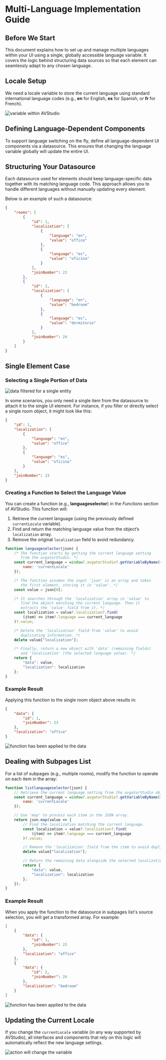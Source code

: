 # Multi-Language Implementation Guide

## Before We Start

This document explains how to set up and manage multiple languages within your UI using a single, globally accessible language variable. It covers the logic behind structuring data sources so that each element can seamlessly adapt to any chosen language.

## Locale Setup
We need a locale variable to store the current language using standard international language codes (e.g., **en** for English, **es** for Spanish, or **fr** for French).

![variable within AVStudio](./assets/variables.png)

## Defining Language-Dependent Components
To support language switching on the fly, define all language-dependent UI components via a datasource. This ensures that changing the language variable globally will update the entire UI.

## Structuring Your Datasource
Each datasource used for elements should keep language-specific data together with its matching language code. This approach allows you to handle different languages without manually updating every element.

Below is an example of such a datasource:

```json
{
    "rooms": [
        {
            "id": 1,
            "localization": [
                {
                    "language": "en",
                    "value": "office"
                },
                {
                    "language": "es",
                    "value": "oficina"
                }
            ],
            "joinNumber": 23
        },
        {
            "id": 2,
            "localization": [
                {
                    "language": "en",
                    "value": "bedroom"
                },
                {
                    "language": "es",
                    "value": "dormitorio"
                }
            ],
            "joinNumber": 24
        }
    ]
}
```

## Single Element Case

### Selecting a Single Portion of Data

![data filtered for a single entity](./assets/singledata.png)


In some scenarios, you only need a single item from the datasource to attach it to the single UI element. For instance, if you filter or directly select a single room object, it might look like this:

```json
{
    "id": 1,
    "localization": [
        {
            "language": "en",
            "value": "office"
        },
        {
            "language": "es",
            "value": "oficina"
        }
    ],
    "joinNumber": 23
}
```

### Creating a Function to Select the Language Value
You can create a function (e.g., **languageselector**) in the *Functions* section of AVStudio. This function will:

1. Retrieve the current language (using the previously defined `currentLocale` variable).  
2. Find and return the matching language value from the object’s `localization` array.  
3. Remove the original `localization` field to avoid redundancy.

```javascript
function languageselector(json) {
    /* The function starts by getting the current language setting 
       from the avgatorStudio. */
    const current_language = window?.avgatorStudio?.getVariableByName({
        name: 'currentLocale'
    });

    /* The function assumes the input 'json' is an array and takes 
       the first element, storing it in 'value'. */
    const value = json[0];

    /* It searches through the 'localization' array in 'value' to 
       find the object matching the current language. Then it 
       extracts the 'value' field from it. */
    const localization = value?.localization?.find(
        (item) => item?.language === current_language
    )?.value;

    /* Delete the 'localization' field from 'value' to avoid
       duplicating information. */
    delete value["localization"];

    /* Finally, return a new object with 'data' (remaining fields) 
       and 'localization' (the selected language value). */
    return {
        "data": value,
        "localization": localization
    };
}
```

### Example Result
Applying this function to the single room object above results in:

```json
{
    "data": {
        "id": 1,
        "joinNumber": 23
    },
    "localization": "office"
}
```

![function has been applied to the data](./assets/functionapplied.png)


## Dealing with Subpages List
For a list of subpages (e.g., multiple rooms), modify the function to operate on each item in the array:

```javascript
function listlanguageselector(json) {
    // Retrieve the current language setting from the avgatorStudio object.
    const current_language = window?.avgatorStudio?.getVariableByName({
        name: 'currentLocale'
    });

    // Use 'map' to process each item in the JSON array.
    return json.map(value => {
        // Find the localization matching the current language.
        const localization = value?.localization?.find(
            (item) => item?.language === current_language
        )?.value;

        // Remove the 'localization' field from the item to avoid duplication.
        delete value["localization"];

        // Return the remaining data alongside the selected localization value.
        return {
            "data": value,
            "localization": localization
        };
    });
}
```

### Example Result
When you apply the function to the datasource in subpages list's source selection, you will get a transformed array. For example:

```json
[
    {
        "data": {
            "id": 1,
            "joinNumber": 23
        },
        "localization": "office"
    },
    {
        "data": {
            "id": 2,
            "joinNumber": 24
        },
        "localization": "bedroom"
    }
]
```

![function has been applied to the data](./assets/listfunctionapplied.png)


## Updating the Current Locale
If you change the `currentLocale` variable (in any way supported by AVStudio), all interfaces and components that rely on this logic will automatically reflect the new language settings.

![action will change the variable](./assets/changevariable.png)
